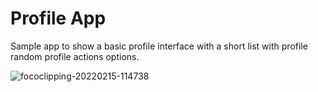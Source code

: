 # Profile App

Sample app to show a basic profile interface with a short list with profile random profile actions options.

![fococlipping-20220215-114738](https://user-images.githubusercontent.com/55672850/154085868-c063eb4c-d319-4ff6-b46e-17ad2ea68c89.png)

